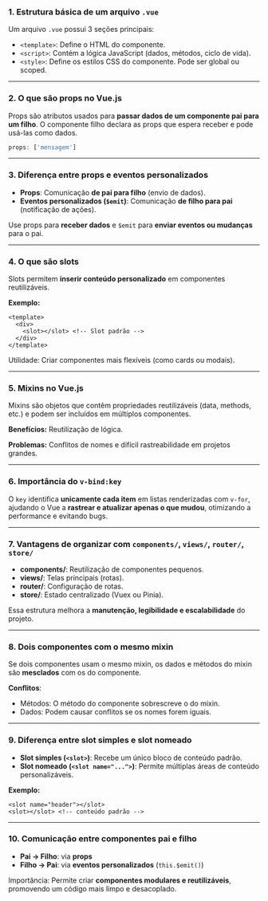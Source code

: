 ### **1. Estrutura básica de um arquivo `.vue`**

Um arquivo `.vue` possui 3 seções principais:

* `<template>`: Define o HTML do componente.
* `<script>`: Contém a lógica JavaScript (dados, métodos, ciclo de vida).
* `<style>`: Define os estilos CSS do componente. Pode ser global ou scoped.

---

### **2. O que são props no Vue.js**

Props são atributos usados para **passar dados de um componente pai para um filho**. O componente filho declara as props que espera receber e pode usá-las como dados.

```js
props: ['mensagem']
```

---

### **3. Diferença entre props e eventos personalizados**

* **Props**: Comunicação **de pai para filho** (envio de dados).
* **Eventos personalizados (`$emit`)**: Comunicação **de filho para pai** (notificação de ações).

Use props para **receber dados** e `$emit` para **enviar eventos ou mudanças** para o pai.

---

### **4. O que são slots**

Slots permitem **inserir conteúdo personalizado** em componentes reutilizáveis.

**Exemplo:**

```vue
<template>
  <div>
    <slot></slot> <!-- Slot padrão -->
  </div>
</template>
```

Utilidade: Criar componentes mais flexíveis (como cards ou modais).

---

### **5. Mixins no Vue.js**

Mixins são objetos que contêm propriedades reutilizáveis (data, methods, etc.) e podem ser incluídos em múltiplos componentes.

**Benefícios:** Reutilização de lógica.

**Problemas:** Conflitos de nomes e difícil rastreabilidade em projetos grandes.

---

### **6. Importância do `v-bind:key`**

O `key` identifica **unicamente cada item** em listas renderizadas com `v-for`, ajudando o Vue a **rastrear e atualizar apenas o que mudou**, otimizando a performance e evitando bugs.

---

### **7. Vantagens de organizar com `components/`, `views/`, `router/`, `store/`**

* **components/**: Reutilização de componentes pequenos.
* **views/**: Telas principais (rotas).
* **router/**: Configuração de rotas.
* **store/**: Estado centralizado (Vuex ou Pinia).

Essa estrutura melhora a **manutenção, legibilidade e escalabilidade** do projeto.

---

### **8. Dois componentes com o mesmo mixin**

Se dois componentes usam o mesmo mixin, os dados e métodos do mixin são **mesclados** com os do componente.

**Conflitos**:

* Métodos: O método do componente sobrescreve o do mixin.
* Dados: Podem causar conflitos se os nomes forem iguais.

---

### **9. Diferença entre slot simples e slot nomeado**

* **Slot simples (`<slot>`)**: Recebe um único bloco de conteúdo padrão.
* **Slot nomeado (`<slot name="...">`)**: Permite múltiplas áreas de conteúdo personalizáveis.

**Exemplo:**

```vue
<slot name="header"></slot>
<slot></slot> <!-- conteúdo padrão -->
```

---

### **10. Comunicação entre componentes pai e filho**

* **Pai → Filho**: via **props**
* **Filho → Pai**: via **eventos personalizados** (`this.$emit()`)

Importância: Permite criar **componentes modulares e reutilizáveis**, promovendo um código mais limpo e desacoplado.